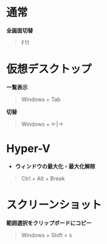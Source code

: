 # 通常

**全画面切替**
> F11

# 仮想デスクトップ

**一覧表示**
> Windows + Tab

**切替**
> Windows + <-|->

# Hyper-V

* **ウィンドウの最大化・最大化解除**
> Ctrl + Alt + Break

# スクリーンショット

**範囲選択をクリップボードにコピー**
> Windows + Shift + s